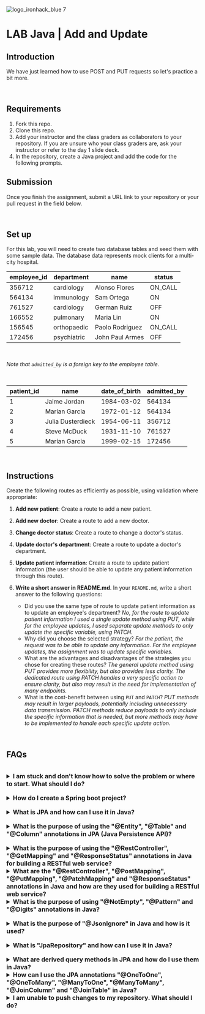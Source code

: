 ![logo_ironhack_blue 7](https://user-images.githubusercontent.com/23629340/40541063-a07a0a8a-601a-11e8-91b5-2f13e4e6b441.png)

# LAB Java | Add and Update

## Introduction

We have just learned how to use POST and PUT requests so let's practice a bit more.

<br>

## Requirements

1. Fork this repo.
2. Clone this repo.
3. Add your instructor and the class graders as collaborators to your repository. If you are unsure who your class graders are, ask your instructor or refer to the day 1 slide deck.
4. In the repository, create a Java project and add the code for the following prompts.

## Submission

Once you finish the assignment, submit a URL link to your repository or your pull request in the field below.

<br>

## Set up

For this lab, you will need to create two database tables and seed them with some sample data. The database data represents mock clients for a multi-city hospital.

| employee_id | department  | name            | status  |  
| ----------- | ----------- | --------------- | ------- |  
| 356712      | cardiology  | Alonso Flores   | ON_CALL |  
| 564134      | immunology  | Sam Ortega      | ON      |  
| 761527      | cardiology  | German Ruiz     | OFF     |  
| 166552      | pulmonary   | Maria Lin       | ON      |  
| 156545      | orthopaedic | Paolo Rodriguez | ON_CALL |  
| 172456      | psychiatric | John Paul Armes | OFF     |  

<br>  

_Note that `admitted_by` is a foreign key to the employee table._

<br>  

| patient_id | name              | date_of_birth | admitted_by |  
| ---------- | ----------------- | ------------- | ----------- |  
| 1          | Jaime Jordan      | 1984-03-02    | 564134      |  
| 2          | Marian Garcia     | 1972-01-12    | 564134      |  
| 3          | Julia Dusterdieck | 1954-06-11    | 356712      |  
| 4          | Steve McDuck      | 1931-11-10    | 761527      |  
| 5          | Marian Garcia     | 1999-02-15    | 172456      |  

<br>  

## Instructions

Create the following routes as efficiently as possible, using validation where appropriate:

1. **Add new patient**: Create a route to add a new patient.
2. **Add new doctor**: Create a route to add a new doctor.
3. **Change doctor status**: Create a route to change a doctor's status.
4. **Update doctor's department**: Create a route to update a doctor's department.
5. **Update patient information**: Create a route to update patient information (the user should be able to update any patient information through this route).
6. **Write a short answer in README.md**. In your `README.md`, write a short answer to the following questions:

   - Did you use the same type of route to update patient information as to update an employee's department?
     _No, for the route to update patient information I used a single update method using PUT, while for the employee updates, I used separate update methods to only update the specific variable, using PATCH._
   - Why did you choose the selected strategy?
     _For the patient, the request was to be able to update any information. For the employee updates, the assignment was to update specific variables._
   - What are the advantages and disadvantages of the strategies you chose for creating these routes?
     _The general update method using PUT provides more flexibility, but also provides less clarity. The dedicated route using PATCH handles a very specific action to ensure clarity, but also may result in the need for implementation of many endpoints._
   - What is the cost-benefit between using `PUT` and `PATCH`?
     _PUT methods may result in larger payloads, potentially including unnecessary data transmission. PATCH methods reduce payloads to only include the specific information that is needed, but more methods may have to be implemented to handle each specific update action._

<br>  

## FAQs

<br>

<details>
  <summary style="font-size: 16px; cursor: pointer; outline: none; font-weight: bold;">I am stuck and don't know how to solve the problem or where to start. What should I do?</summary>

  <br> <!-- ✅ -->

  If you are stuck in your code and don't know how to solve the problem or where to start, you should take a step back and try to form a clear, straight forward question about the specific issue you are facing. The process you will go through while trying to define this question, will help you narrow down the problem and come up with potential solutions.

  For example, are you facing a problem because you don't understand the concept or are you receiving an error message that you don't know how to fix? It is usually helpful to try to state the problem as clearly as possible, including any error messages you are receiving. This can help you communicate the issue to others and potentially get help from classmates or online resources.

  Once you have a clear understanding of the problem, you should be able to start working toward the solution.

  <br>

<!--   -->

</details>

<br>

<details>
  <summary style="font-size: 16px; cursor: pointer; outline: none; font-weight: bold;">How do I create a Spring boot project?</summary>

  <br> <!-- ✅ -->

  Spring boot is a framework for creating stand-alone, production-grade applications that are easy to launch and run. The best way to create a Spring boot project is to use the Spring Initializer website. The website provides a convenient way to generate a basic project structure with all the necessary dependencies and configurations.

  - Step 1: Go to [start.spring.io](https://start.spring.io/)
  - Step 2: Choose the type of project you want to create, such as Maven or Gradle.
  - Step 3: Select the version of Spring Boot you want to use.
  - Step 4: Choose the dependencies you need for your project. Some common dependencies include web, jpa and data-jpa.
  - Step 5: Click the "Generate" button to download the project files.

  Alternatively, you can use an Integrated Development Environment (IDE) such as Eclipse or IntelliJ IDEA. These IDEs have plugins for creating Spring boot projects, making it easy to set up the environment and get started with coding.

  <br>

<!--   -->

</details>

<br>

<details>
  <summary style="font-size: 16px; cursor: pointer; outline: none; font-weight: bold;">What is JPA and how can I use it in Java?</summary>

  <br> <!-- ✅ -->

JPA stands for Java Persistence API, which is a Java specification for accessing, persisting and managing data between Java objects and a relational database. JPA provides a standard interface for accessing databases, reducing the need for custom data access code and enabling efficient management of database connections.

To use JPA in Java, you will need to include the necessary dependencies in your project, such as the Hibernate JPA implementation and create entity classes to represent your data. These entity classes will be annotated with JPA-specific annotations, such as `@Entity` and `@Id`, to indicate the mapping between the Java class and the database table.

Here is a code snippet to show you how to create a JPA entity class in Java:

```java
@Entity
public class Employee {
   @Id
   @GeneratedValue(strategy=GenerationType.IDENTITY)
   private int id;

   private String name;
   private int age;
   private String position;

   // Getters and Setters for the attributes
}
```

</details>

<br>

<details>
  <summary style="font-size: 16px; cursor: pointer; outline: none; font-weight: bold;">What is the purpose of using the "@Entity", "@Table" and "@Column" annotations in JPA (Java Persistence API)?</summary>

  <br> <!-- ✅ -->

  The `@Entity`, `@Table` and `@Column` annotations in JPA (Java Persistence API) are used to map Java objects to relational database tables.

  `@Entity` is used to mark a class as a persistent entity. This means that instances of the class can be stored in a database.

  `@Table` is used to define the name of the database table that the entity will be mapped to.

  `@Column` is used to define the columns in the table that correspond to the attributes of the entity.

  Here is an example of how to use these annotations:

  ```java
  @Entity
  @Table(name="employee")
  public class Employee {

    @Id
    @GeneratedValue(strategy=GenerationType.AUTO)
    @Column(name="id")
    private int id;

    @Column(name="first_name")
    private String firstName;

    @Column(name="last_name")
    private String lastName;

    //getters and setters
  }
  ```

  In this example, the `Employee` class is marked as a persistent entity using the `@Entity` annotation. The name of the database table is defined using the `@Table` annotation as "employee". The `id`, `firstName` and `lastName` attributes are mapped to columns in the "employee" table using the `@Column` annotation.

</details>

<br>

<details>
  <summary style="font-size: 16px; cursor: pointer; outline: none; font-weight: bold;">What is the purpose of using the "@RestController", "@GetMapping" and "@ResponseStatus" annotations in Java for building a RESTful web service?</summary>

  <br> <!-- ✅ -->

  The `@RestController` annotation is used in Java to define a class as a RESTful web service controller. This annotation allows the class to handle HTTP requests and return HTTP responses.

  The `@GetMapping` annotation is used to map a specific HTTP GET request to a method in a controller class. This allows the method to handle the request and return a response.

  The `@ResponseStatus` annotation is used to set the HTTP status code for the response returned by a method in a controller class.

  Here's a code snippet showing how to use these annotations in Java:

  ```java
  import org.springframework.web.bind.annotation.GetMapping;
  import org.springframework.web.bind.annotation.ResponseStatus;
  import org.springframework.web.bind.annotation.RestController;
  import org.springframework.http.HttpStatus;

  @RestController
  public class ExampleController {

    @GetMapping("/example")
    @ResponseStatus(HttpStatus.OK)
    public String exampleMethod() {
      return "This is a response from a RESTful web service";
    }
  }
  ```

  In this example, the `ExampleController` class is defined as a RESTful web service controller using the `@RestController` annotation. The `exampleMethod` is mapped to a specific HTTP GET request using the `@GetMapping("/example")` annotation and the HTTP status code for the response is set to `HTTP 200 OK` using the `@ResponseStatus(HttpStatus.OK)` annotation.

  <br>

  <!--   -->

</details>


<details>
  <summary style="font-size: 16px; cursor: pointer; outline: none; font-weight: bold;">What are the "@RestController", "@PostMapping", "@PutMapping", "@PatchMapping" and "@ResponseStatus" annotations in Java and how are they used for building a RESTful web service?</summary>

  <br> <!-- ✅ -->

  The `@RestController`, `@PostMapping`, `@PutMapping`, `@PatchMapping` and `@ResponseStatus` annotations are used in Java for building RESTful web services.

  The `@RestController` annotation is used to denote that a class serves as a REST controller. This means that the class will handle HTTP requests and provide responses in a RESTful manner.

  The `@PostMapping`, `@PutMapping` and `@PatchMapping` annotations are used to handle HTTP POST, PUT and PATCH requests respectively. These annotations are used to specify the endpoint that will handle the respective request type.

  The `@ResponseStatus` annotation is used to set the HTTP response status code.

  Here is an example of how these annotations can be used:

  ```java
  @RestController
  public class MyController {

    @PostMapping("/api/create")
    @ResponseStatus(HttpStatus.CREATED)
    public MyEntity create(@RequestBody MyEntity entity) {
      // logic to create the entity
      return entity;
    }

    @PutMapping("/api/update/{id}")
    @ResponseStatus(HttpStatus.OK)
    public MyEntity update(@PathVariable long id, @RequestBody MyEntity entity) {
      // logic to update the entity
      return entity;
    }

    @PatchMapping("/api/partial-update/{id}")
    @ResponseStatus(HttpStatus.OK)
    public MyEntity partialUpdate(@PathVariable long id, @RequestBody MyEntity entity) {
      // logic to partially update the entity
      return entity;
    }
  }
  ```

  In this example, the `@RestController` annotation is applied to the class `MyController`, indicating that it serves as a REST controller. The `@PostMapping`, `@PutMapping` and `@PatchMapping` annotations are used to handle HTTP POST, PUT and PATCH requests respectively. The `@ResponseStatus` annotation is used to set the HTTP response status code to `HttpStatus.CREATED`, `HttpStatus.OK`, or `HttpStatus.OK` respectively.

</details> 

<details>
  <summary style="font-size: 16px; cursor: pointer; outline: none; font-weight: bold;">What is the purpose of using "@NotEmpty", "@Pattern" and "@Digits" annotations in Java?</summary>

  <br> <!-- ✅ -->

  The `@NotEmpty`, `@Pattern` and `@Digits` annotations in Java are used to validate the input values of a form or a request body. These annotations are used to make sure that the input values are not empty, match a specific pattern, or have a specific number of digits.

  Here's a code snippet that demonstrates the use of these annotations:

  ```java
  public class User {

    @NotEmpty(message = "Name cannot be empty")
    private String name;

    @Pattern(regexp = "^[a-zA-Z0-9._%+-]+@[a-zA-Z0-9.-]+\\.[a-zA-Z]{2,6}$", message = "Invalid email format")
    private String email;

    @Digits(integer = 5, fraction = 0, message = "Contact number must have 5 digits")
    private String contactNumber;

    // getters and setters
  }
  ```

  In the above code, the `name` field must not be empty, the `email` field must match the specified email pattern and the `contactNumber` field must have 5 digits. If any of these conditions are not met, a message will be displayed to the user.

</details>

<br>

<details>
  <summary style="font-size: 16px; cursor: pointer; outline: none; font-weight: bold;">What is the purpose of "@JsonIgnore" in Java and how is it used?</summary>

  <br> <!-- ✅ -->

  The `@JsonIgnore` annotation is used in Jackson (a popular library for JSON processing) to ignore a property when serializing or deserializing an object to/from JSON. This means that when the object is converted to JSON, the property marked with `@JsonIgnore` will not be included in the JSON representation.

  The `@JsonIgnore` annotation is applied to a property in a Java class to ignore it during JSON serialization or deserialization. For example, consider a class named Employee with a property named "password". To ignore the "password" property, we can annotate it with `@JsonIgnore`:

  ```java
  public class Employee {
    private String name;
    private int age;
    @JsonIgnore
    private String password;

    // getters and setters for the properties
  }
  ```

  When this class is serialized to JSON, the "password" property will not be included in the JSON representation.

</details>

<br>

<details>
  <summary style="font-size: 16px; cursor: pointer; outline: none; font-weight: bold;">What is "JpaRepository" and how can I use it in Java?</summary>

  <br> <!-- ✅ -->

  `JpaRepository` is a Spring Data interface that extends the `PagingAndSortingRepository` interface. It provides all the basic **CRUD (Create, Read, Update, Delete)** operations and additional methods to work with **JPA (Java Persistence API)** to interact with the database.

  To use `JpaRepository` in your project, follow the below steps:

  Step 1: Import the necessary libraries

  ```java
  import org.springframework.data.jpa.repository.JpaRepository;
  ```

  Step 2: Create an interface that extends `JpaRepository`

  ```java
  public interface MyRepository extends JpaRepository<MyEntity, Long> {

  }
  ```

  **Note**: In the above code, `MyEntity` is the entity class that you want to interact with the database and Long is the type of the primary key of `MyEntity`.

  Step 3: Inject the interface in the class where you want to use it.

  ```java
  @Autowired
  private MyRepository myRepository;
  ```

  Step 4: You can now use the methods provided by `JpaRepository` to interact with the database, for example:

  ```java
  MyEntity myEntity = new MyEntity();
  myRepository.save(myEntity);
  ```

  With the above steps, you can now use `JpaRepository` to interact with the database in your Java project.

</details>

<br>

<details>
  <summary style="font-size: 16px; cursor: pointer; outline: none; font-weight: bold;">What are derived query methods in JPA and how do I use them in Java?</summary>

  <br> <!-- ✅ -->
  
  Derived query methods in JPA are methods in a JPA repository that are automatically generated by the framework based on method names. These methods allow developers to perform common database operations such as finding entities based on specific criteria, sorting, pagination and more, without having to manually write the corresponding SQL query.

  To use derived query methods in Java with JPA, follow these steps:

  1. Create a JPA repository interface: To start, create an interface that extends `JpaRepository` and specifies the entity class and the primary key data type. For example:

    ```java
    import org.springframework.data.jpa.repository.JpaRepository;
    import org.example.domain.User;

    public interface UserRepository extends JpaRepository<User, Long> {
    }
    ```

   2. Define the method name: Next, you can define the method name based on the query you want to perform. There are several conventions that JPA follows to determine the query to be executed, such as keywords such as `findBy`, `readBy`, `queryBy`, `countBy` and `deleteBy`, followed by the name of the entity’s properties. For example, to find all users with a specific first name, you can define the method name as follows:

    ```java
    List<User> findByFirstName(String firstName);
    ```

   3. Inject the repository: Finally, you can inject the repository into your service or component class and call the methods to perform the query operations.

    ```java
    @Autowired
    private UserRepository userRepository;

    public List<User> getUsersByFirstName(String firstName) {
      return userRepository.findByFirstName(firstName);
    }
    ```

  **Note**: The exact implementation of derived query methods may vary depending on the JPA implementation you are using (e.g., Hibernate, EclipseLink, etc.). However, the basic concept of using method names to generate queries remains the same.

</details>
  
<details>
  <summary style="font-size: 16px; cursor: pointer; outline: none; font-weight: bold;">How can I use the JPA annotations "@OneToOne", "@OneToMany", "@ManyToOne", "@ManyToMany", "@JoinColumn" and "@JoinTable" in Java?</summary>

  <br> <!-- ✅ -->

  The Java Persistence API (JPA) provides several annotations for mapping relationships between entities in Java applications. These annotations include:

  1. **@OneToOne**: This annotation is used to define a one-to-one relationship between two entities. The following code shows how to use the `@OneToOne` annotation:

   ```java
   @Entity
   public class Employee {

     @Id
     @GeneratedValue(strategy = GenerationType.IDENTITY)
     private Long id;

     private String name;

     @OneToOne(cascade = CascadeType.ALL)
     @JoinColumn(name = "address_id", referencedColumnName = "id")
     private Address address;

     // Getters and setters ...
   }

   @Entity
   public class Address {

     @Id
     @GeneratedValue(strategy = GenerationType.IDENTITY)
     private Long id;

     private String street;

     private String city;

     // Getters and setters ...
   }
   ```

  2. **@OneToMany & @ManyToOne**: These annotations are used to define one-to-many and many-to-one relationships between two entities.

   The following code shows how to use the `@OneToMany` and the `@ManyToOne` annotation:

   ```java
   @Entity
   public class Department {

     @Id
     @GeneratedValue(strategy = GenerationType.IDENTITY)
     private Long id;

     private String name;

     @OneToMany(mappedBy = "department")
     private List<Employee> employees;

     // Getters and setters ...
   }

   @Entity
   public class Employee {

     @Id
     @GeneratedValue(strategy = GenerationType.IDENTITY)
     private Long id;

     private String name;

     @ManyToOne
     @JoinColumn(name = "department_id", referencedColumnName = "id")
     private Department department;

     // Getters and setters ...
   }
   ```

  3. **@ManyToMany & @JoinColumn & @JoinTable**: The `@ManyToMany` annotation is used in Java to define a many-to-many relationship between two entities. This means that multiple instances of one entity can be related to multiple instances of another entity.

   The `@JoinColumn` annotation is used in Java to specify the foreign key column that will be used to join the two entities. The foreign key column is used to establish a relationship between the entities.

   The `@JoinTable` annotation is used in Java to define a join table for a many-to-many relationship. The join table is used to store the relationship information between the two entities.

   The following code shows how to use the `@ManyToMany`, `@JoinColumn` and `@JoinTable` annotations:

   ```java
   @Entity
   public class User {

       @ManyToMany
       @JoinTable(name = "user_role",
       joinColumns = @JoinColumn(name = "user_id"),
       inverseJoinColumns = @JoinColumn(name = "role_id"))
       private List<Role> roles;

   }

   @Entity
   public class Role {

       @ManyToMany(mappedBy = "roles")
       private List<User> users;

   }
   ```

</details> 

<details>
  <summary style="font-size: 16px; cursor: pointer; outline: none; font-weight: bold;">I am unable to push changes to my repository. What should I do?</summary>

  <br> <!-- ✅ -->

  If you are unable to push changes to your repository, here are a few steps that you can follow:

  1. Check your internet connection: Ensure that your internet connection is stable and working.
  1. Verify your repository URL: Make sure that you are using the correct repository URL to push your changes.
  2. Check Git credentials: Ensure that your Git credentials are up-to-date and correct. You can check your credentials using the following command:

  ```bash
  git config --list
  ```

  4. Update your local repository: Before pushing changes, make sure that your local repository is up-to-date with the remote repository. You can update your local repository using the following command:

  ```bash
  git fetch origin
  ```

  5. Check for conflicts: If there are any conflicts between your local repository and the remote repository, resolve them before pushing changes.
  6. Push changes: Once you have resolved any conflicts and updated your local repository, you can try pushing changes again using the following command:

  ```bash
  git push origin <branch_name>
  ```

</details>
